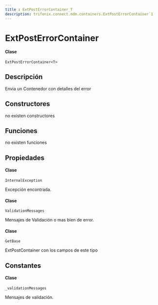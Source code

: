 ```yaml
---
title : ExtPostErrorContainer_T
description: trifenix.connect.mdm.containers.ExtPostErrorContainer`1
---
```


# ExtPostErrorContainer<T>

<CodeBlock slots = 'heading, code' repeat = '1' languages = 'C#' />

#### Clase
```
ExtPostErrorContainer<T>
```

## Descripción
Envia un Contenedor con detalles del error
## Constructores

no existen constructores


## Funciones

no existen funciones

## Propiedades


<CodeBlock slots = 'heading, code' repeat = '1' languages = 'C#' />

#### Clase
```
InternalException
```


Excepción encontrada.

<CodeBlock slots = 'heading, code' repeat = '1' languages = 'C#' />

#### Clase
```
ValidationMessages
```


Mensajes de Validación o mas bien de error.

<CodeBlock slots = 'heading, code' repeat = '1' languages = 'C#' />

#### Clase
```
GetBase
```


ExtPostContainer con los campos de este tipo
## Constantes

<CodeBlock slots = 'heading, code' repeat = '1' languages = 'C#' />

#### Clase
```
_validationMessages
```


Mensajes de validación.
